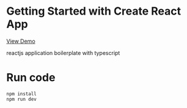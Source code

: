 # Getting Started with Create React App

[View Demo](https://gabrielogregorio.github.io/daily-routine/)

reactjs application boilerplate with typescript

# Run code

```
npm install
npm run dev
```
